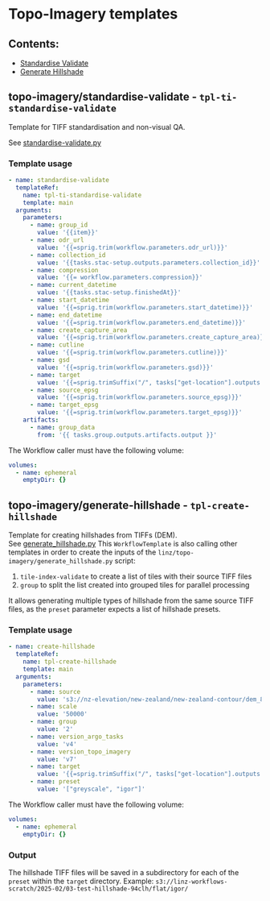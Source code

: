 # Topo-Imagery templates

## Contents:

- [Standardise Validate](##topo-imagery/standardise-validate)
- [Generate Hillshade](##topo-imagery/generate-hillshade)

## topo-imagery/standardise-validate - `tpl-ti-standardise-validate`

Template for TIFF standardisation and non-visual QA.

See [standardise-validate.py](https://github.com/linz/topo-imagery/scripts/standardise_validate.py)

### Template usage
```yaml
- name: standardise-validate
  templateRef:
    name: tpl-ti-standardise-validate
    template: main
  arguments:
    parameters:
      - name: group_id
        value: '{{item}}'
      - name: odr_url
        value: '{{=sprig.trim(workflow.parameters.odr_url)}}'
      - name: collection_id
        value: '{{tasks.stac-setup.outputs.parameters.collection_id}}'
      - name: compression
        value: '{{= workflow.parameters.compression}}'
      - name: current_datetime
        value: '{{tasks.stac-setup.finishedAt}}'
      - name: start_datetime
        value: '{{=sprig.trim(workflow.parameters.start_datetime)}}'
      - name: end_datetime
        value: '{{=sprig.trim(workflow.parameters.end_datetime)}}'
      - name: create_capture_area
        value: '{{=sprig.trim(workflow.parameters.create_capture_area)}}'
      - name: cutline
        value: '{{=sprig.trim(workflow.parameters.cutline)}}'
      - name: gsd
        value: '{{=sprig.trim(workflow.parameters.gsd)}}'
      - name: target
        value: '{{=sprig.trimSuffix("/", tasks["get-location"].outputs.parameters.location)}}/flat/'
      - name: source_epsg
        value: '{{=sprig.trim(workflow.parameters.source_epsg)}}'
      - name: target_epsg
        value: '{{=sprig.trim(workflow.parameters.target_epsg)}}'
    artifacts:
      - name: group_data
        from: '{{ tasks.group.outputs.artifacts.output }}'
```

The Workflow caller must have the following volume:

```yaml
volumes:
  - name: ephemeral
    emptyDir: {}
```

## topo-imagery/generate-hillshade - `tpl-create-hillshade`

Template for creating hillshades from TIFFs (DEM).  
See [generate_hillshade.py](https://github.com/linz/topo-imagery/pull/1253)
This `WorkflowTemplate` is also calling other templates in order to create the inputs of the `linz/topo-imagery/generate_hillshade.py` script:

1. `tile-index-validate` to create a list of tiles with their source TIFF files
2. `group` to split the list created into grouped tiles for parallel processing

It allows generating multiple types of hillshade from the same source TIFF files, as the `preset` parameter expects a list of hillshade presets.

### Template usage

```yaml
- name: create-hillshade
  templateRef:
    name: tpl-create-hillshade
    template: main
  arguments:
    parameters:
      - name: source
        value: 's3://nz-elevation/new-zealand/new-zealand-contour/dem_8m/2193/'
      - name: scale
        value: '50000'
      - name: group
        value: '2'
      - name: version_argo_tasks
        value: 'v4'
      - name: version_topo_imagery
        value: 'v7'
      - name: target
        value: '{{=sprig.trimSuffix("/", tasks["get-location"].outputs.parameters.location)}}/flat/'
      - name: preset
        value: '["greyscale", "igor"]'
```

The Workflow caller must have the following volume:

```yaml
volumes:
  - name: ephemeral
    emptyDir: {}
```

### Output

The hillshade TIFF files will be saved in a subdirectory for each of the `preset` within the `target` directory.
Example: `s3://linz-workflows-scratch/2025-02/03-test-hillshade-94clh/flat/igor/`
